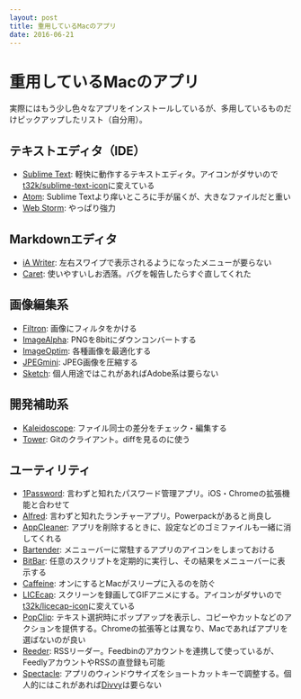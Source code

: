 ```yaml
---
layout: post
title: 重用しているMacのアプリ
date: 2016-06-21
---
```


# 重用しているMacのアプリ

実際にはもう少し色々なアプリをインストールしているが、多用しているものだけピックアップしたリスト（自分用）。

## テキストエディタ（IDE）

- [Sublime Text](https://www.sublimetext.com/): 軽快に動作するテキストエディタ。アイコンがダサいので[t32k/sublime-text-icon](https://github.com/t32k/sublime-text-icon)に変えている
- [Atom](https://atom.io/): Sublime Textより痒いところに手が届くが、大きなファイルだと重い
- [Web Storm](https://www.jetbrains.com/webstorm/): やっぱり強力

## Markdownエディタ

- [iA Writer](https://ia.net/writer/mac/): 左右スワイプで表示されるようになったメニューが要らない
- [Caret](http://caret.io/): 使いやすいしお洒落。バグを報告したらすぐ直してくれた

## 画像編集系

- [Filtron](https://filtron.co/): 画像にフィルタをかける
- [ImageAlpha](https://pngmini.com/): PNGを8bitにダウンコンバートする
- [ImageOptim](https://imageoptim.com/mac): 各種画像を最適化する
- [JPEGmini](http://www.jpegmini.com/): JPEG画像を圧縮する
- [Sketch](https://www.sketchapp.com/): 個人用途ではこれがあればAdobe系は要らない

## 開発補助系

- [Kaleidoscope](http://www.kaleidoscopeapp.com/): ファイル同士の差分をチェック・編集する
- [Tower](https://www.git-tower.com/): Gitのクライアント。diffを見るのに使う

## ユーティリティ

- [1Password](https://1password.com/): 言わずと知れたパスワード管理アプリ。iOS・Chromeの拡張機能と合わせて
- [Alfred](https://www.alfredapp.com/): 言わずと知れたランチャーアプリ。Powerpackがあると尚良し
- [AppCleaner](http://appcleaner.softonic.jp/mac): アプリを削除するときに、設定などのゴミファイルも一緒に消してくれる
- [Bartender](https://www.macbartender.com/): メニューバーに常駐するアプリのアイコンをしまっておける
- [BitBar](https://github.com/matryer/bitbar): 任意のスクリプトを定期的に実行し、その結果をメニューバーに表示する
- [Caffeine](https://itunes.apple.com/jp/app/caffeine/id411246225): オンにするとMacがスリープに入るのを防ぐ
- [LICEcap](http://www.cockos.com/licecap/): スクリーンを録画してGIFアニメにする。アイコンがダサいので[t32k/licecap-icon](https://github.com/t32k/licecap-icon)に変えている
- [PopClip](https://pilotmoon.com/popclip/): テキスト選択時にポップアップを表示し、コピーやカットなどのアクションを提供する。Chromeの拡張等とは異なり、Macであればアプリを選ばないのが良い
- [Reeder](http://reederapp.com/mac/): RSSリーダー。Feedbinのアカウントを連携して使っているが、FeedlyアカウントやRSSの直登録も可能
- [Spectacle](https://www.spectacleapp.com/): アプリのウィンドウサイズをショートカットキーで調整する。個人的にはこれがあれば[Divvy](http://mizage.com/divvy/)は要らない
